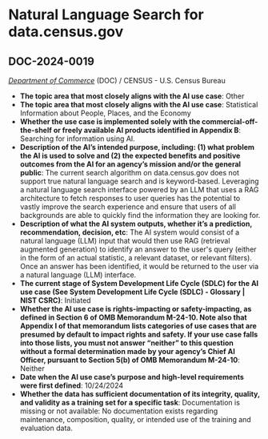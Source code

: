# Natural Language Search for data.census.gov
## DOC-2024-0019
_[Department of Commerce](<../3_agency/Department of Commerce.md>)_ (DOC) / CENSUS - U.S. Census Bureau


+ **The topic area that most closely aligns with the AI use case**: Other
+ **The topic area that most closely aligns with the AI use case**: Statistical Information about People, Places, and the Economy
+ **Whether the use case is implemented solely with the commercial-off-the-shelf or freely available AI products identified in Appendix B**: Searching for information using AI.
+ **Description of the AI’s intended purpose, including: (1) what problem the AI is used to solve and (2) the expected benefits and positive outcomes from the AI for an agency’s mission and/or the general public**: The current search algorithm on data.census.gov does not support true natural language search and is keyword-based. Leveraging a natural language search interface powered by an LLM that uses a RAG architecture to fetch responses to user queries has the potential to vastly improve the search experience and ensure that users of all backgrounds are able to quickly find the information they are looking for.
+ **Description of what the AI system outputs, whether it’s a prediction, recommendation, decision, etc**: The AI system would consist of a natural language (LLM) input that would then use RAG (retrieval augmented generation) to identify an answer to the user's query (either in the form of an actual statistic, a relevant dataset, or relevant filters). Once an answer has been identified, it would be returned to the user via a natural language (LLM) interface.
+ **The current stage of System Development Life Cycle (SDLC) for the AI use case (See System Development Life Cycle (SDLC) - Glossary | NIST CSRC)**: Initiated
+ **Whether the AI use case is rights-impacting or safety-impacting, as defined in Section 6 of OMB Memorandum M-24-10. Note also that Appendix I of that memorandum lists categories of use cases that are presumed by default to impact rights and safety. If your use case falls into those lists, you must not answer “neither” to this question without a formal determination made by your agency’s Chief AI Officer, pursuant to Section 5(b) of OMB Memorandum M-24-10**: Neither
+ **Date when the AI use case’s purpose and high-level requirements were first defined**: 10/24/2024
+ **Whether the data has sufficient documentation of its integrity, quality, and validity as a training set for a specific task**: Documentation is missing or not available: No documentation exists regarding maintenance, composition, quality, or intended use of the training and evaluation data.